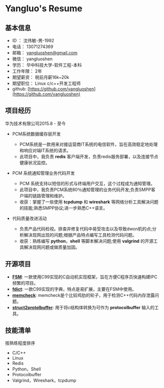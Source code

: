 # Yangluo's Resume

## 基本信息

* ID ： 沈伟敏-男-1992
* 电话： 13071274369
* 邮箱： yangluoshen@gmail.com
* 微信： yangluoshen
* 学历： 华中科技大学-软件工程-本科
* 工作年限： 2年
* 期望薪资： 税前月薪16k~20k
* 期望职位： Linux c/c++开发工程师
* github: [https://github.com/yangluoshen](https://github.com/yangluoshen)

## 项目经历

华为技术有限公司2015.8 - 至今

* PCM系统数据缓存层开发
  * PCM系统是一款用来对接运营商IT系统的电信软件，旨在高效稳定地处理和响应对端IT系统的请求。
  * 此项目中，我负责 **redis** 客户端开发，负责redis服务部署，以及连接节点健康状况监控。
* PCM 系统通知管理业务代码开发
  * PCM 系统支持以短信的形式与终端用户交互，这个过程成为通知管理。
  * 此项目中，我负责PCM系统80％通知管理的业务代码开发;负责SMPP客户端的链路管理和维护。
  * 收获：掌握了一些使用 **tcpdump** 和 **wireshark** 等网络分析工具解决问题的技能;熟悉SMPP协议;进一步熟悉C++语言。

* 代码质量改进活动
  * 负责产品代码检视。排查并修复代码中易受攻击以及导致dwon机的点;分析解决现网出现的问题;根据产品特点编写工具检测代码问题。
  * 收获：熟练编写 **python**，**shell** 等脚本解决问题;使用 **valgrind** 的开源工具解决现网问题或做质量加固。

## 开源项目

* [**FSM**](https://github.com/yangluoshen/FSM): 一款使用C99实现的C自动机实现框架，旨在方便C程序员快速构建IPC频繁的项目。
* [**fdict**](https://github.com/yangluoshen/fdict): 一款C99实现的字典，特点是易扩展，主要在FSM中使用。
* [**memcheck**](https://github.com/yangluoshen/memcheck): memcheck是个比较鸡肋的轮子，用于检测C++代码内存泄露问题。
* [**struct2protolbuffer**](https://github.com/yangluoshen/struct2protocolbuffer): 用于将c结构体转换为可作为 **protocolbuffer** 输入的工具。

## 技能清单

按熟练程度排序

* C/C++
* Linux
* Redis
* Python，Shell
* Protocolbuffer
* Valgrind，Wireshark，tcpdump

